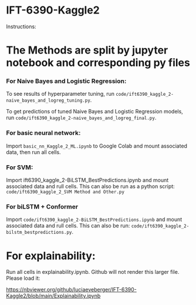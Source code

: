 # IFT-6390-Kaggle2

Instructions: 

# The Methods are split by jupyter notebook and corresponding py files 

### For Naive Bayes and Logistic Regression:

To see results of hyperparameter tuning, run `code/ift6390_kaggle_2-naive_bayes_and_logreg_tuning.py`.

To get predictions of tuned Naive Bayes and Logistic Regression models, run `code/ift6390_kaggle_2-naive_bayes_and_logreg_final.py`.

### For basic neural network:

Import `basic_nn_Kaggle_2_ML.ipynb` to Google Colab and mount associated data, then run all cells.

### For SVM: 
Import ift6390_kaggle_2-BiLSTM_BestPredictions.ipynb and mount associated data and rull cells. 
This can also be run as a python script: `code/ift6390_kaggle_2_SVM Method and Other.py`

### For biLSTM + Conformer

Import `code/ift6390_kaggle_2-BiLSTM_BestPredictions.ipynb` and mount associated data and rull cells. 
This can also be run: `code/ift6390_kaggle_2-bilstm_bestpredictions.py`.

# For explainability:

Run all cells in explainability.ipynb. Github will not render this larger file. Please load it:

https://nbviewer.org/github/luciaeveberger/IFT-6390-Kaggle2/blob/main/Explainability.ipynb
